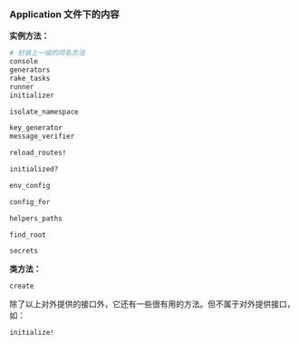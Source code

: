 ### Application 文件下的内容

**实例方法：**

```ruby
# 封装上一级的同名方法
console
generators
rake_tasks
runner
initializer

isolate_namespace

key_generator
message_verifier

reload_routes!

initialized?

env_config

config_for

helpers_paths

find_root
```

```
secrets
```

**类方法：**

```
create
```

除了以上对外提供的接口外，它还有一些很有用的方法。但不属于对外提供接口，如：

```
initialize!
```
